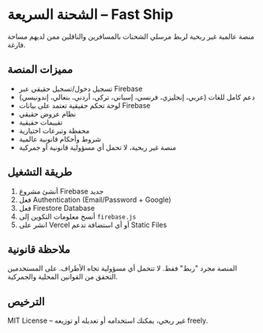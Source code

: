 # الشحنة السريعة – Fast Ship
منصة عالمية غير ربحية لربط مرسلي الشحنات بالمسافرين والناقلين ممن لديهم مساحة فارغة.

## مميزات المنصة
- تسجيل دخول/تسجيل حقيقي عبر Firebase
- دعم كامل للغات (عربي، إنجليزي، فرنسي، إسباني، تركي، أردني، بنغالي، إندونيسي)
- لوحة تحكم حقيقية تعتمد على بيانات Firebase
- نظام عروض حقيقي
- تقييمات حقيقية
- محفظة وتبرعات اختيارية
- شروط وأحكام قانونية عالمية
- منصة غير ربحية، لا تحمل أي مسؤولية قانونية أو جمركية

## طريقة التشغيل
1. أنشئ مشروع Firebase جديد
2. فعل Authentication (Email/Password + Google)
3. فعل Firestore Database
4. أنسخ معلومات التكوين إلى `firebase.js`
5. انشر على Vercel أو أي استضافة تدعم Static Files

## ملاحظة قانونية
المنصة مجرد "ربط" فقط. لا تتحمل أي مسؤولية تجاه الأطراف. على المستخدمين التحقق من القوانين المحلية والجمركية.

## الترخيص
MIT License – غير ربحي، يمكنك استخدامه أو تعديله أو توزيعه freely.
